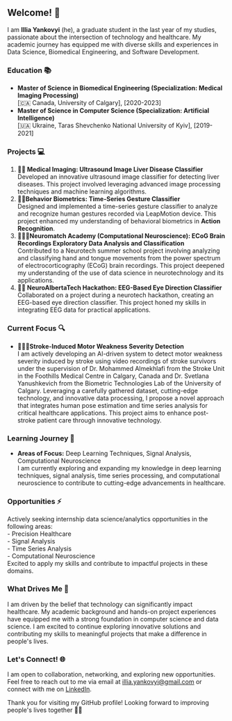 <!--
**il-yanko/il-yanko** is a ✨ _special_ ✨ repository because its `README.md` (this file) appears on your GitHub profile.
-->

<body>
  <h2>Welcome! 👋</h2>

  <p>I am <strong>Illia Yankovyi</strong> (he), a graduate student in the last year of my studies, passionate about the intersection of technology and healthcare. My academic journey has equipped me with diverse skills and experiences in Data Science, Biomedical Engineering, and Software Development.</p>

  <h3>Education 📚</h3>
  <ul>
    <li>
      <strong>Master of Science in Biomedical Engineering (Specialization: Medical Imaging Processing)</strong><br>
      [🇨🇦 Canada, University of Calgary], [2020-2023]
    </li>
    <li>
      <strong>Master of Science in Computer Science (Specialization: Artificial Intelligence)</strong><br>
      [🇺🇦 Ukraine, Taras Shevchenko National University of Kyiv], [2019-2021]
    </li>
  </ul>

  <h3>Projects 💻</h3>
  <ol>
    <li> 
      <strong>🤖🩻 Medical Imaging: Ultrasound Image Liver Disease Classifier</strong><br>
      Developed an innovative ultrasound image classifier for detecting liver diseases. This project involved leveraging advanced image processing techniques and machine learning algorithms.
    </li>
    <li>
      <strong>🤖💃Behavior Biometrics: Time-Series Gesture Classifier</strong><br>
      Designed and implemented a time-series gesture classifier to analyze and recognize human gestures recorded via LeapMotion device. This project enhanced my understanding of behavioral biometrics in <strong>Action Recognition</strong>.
    </li>
    <li>
      <strong>🧠🫱😛Neuromatch Academy (Computational Neuroscience): ECoG Brain Recordings Exploratory Data Analysis and Classification</strong><br>
      Contributed to a Neurotech summer school project involving analyzing and classifying hand and tongue movements from the power spectrum of electrocorticography (ECoG) brain recordings. This project deepened my understanding of the use of data science in neurotechnology and its applications.
    </li>
    <li>
      <strong>🧠👀 NeuroAlbertaTech Hackathon: EEG-Based Eye Direction Classifier</strong><br>
      Collaborated on a project during a neurotech hackathon, creating an EEG-based eye direction classifier. This project honed my skills in integrating EEG data for practical applications.
    </li>
  </ol>
  
  <h3>Current Focus 🔍</h3>
  <ul>
    <li>
      <strong>🤖🧠🤕Stroke-Induced Motor Weakness Severity Detection</strong><br>
      I am actively developing an AI-driven system to detect motor weakness severity induced by stroke using video recordings of stroke survivors under the supervision of Dr. Mohammed Almekhlafi from the Stroke Unit in the Foothills Medical Centre in Calgary, Canada and Dr. Svetlana Yanushkevich from the Biometric Technologies Lab of the University of Calgary. Leveraging a carefully gathered dataset, cutting-edge technology, and innovative data processing, I propose a novel approach that integrates human pose estimation and time series analysis for critical healthcare applications. This project aims to enhance post-stroke patient care through innovative technology.     
    </li>
  </ul>

  <h3>Learning Journey 🌱</h3>
  <ul>
    <li>
      <strong>Areas of Focus:</strong> Deep Learning Techniques, Signal Analysis, Computational Neuroscience<br>
      I am currently exploring and expanding my knowledge in deep learning techniques, signal analysis, time series processing, and computational neuroscience to contribute to cutting-edge advancements in healthcare.
    </li>
  </ul>

  <h3>Opportunities ⚡</h3>
  <p>
    Actively seeking internship data science/analytics opportunities in the following areas:<br>
    - Precision Healthcare<br>
    - Signal Analysis<br>
    - Time Series Analysis <br>
    - Computational Neuroscience<br>
    Excited to apply my skills and contribute to impactful projects in these domains.
  </p> 

  <h3>What Drives Me 🚀</h3>
  <p>I am driven by the belief that technology can significantly impact healthcare. My academic background and hands-on project experiences have equipped me with a strong foundation in computer science and data science. I am excited to continue exploring innovative solutions and contributing my skills to meaningful projects that make a difference in people's lives.</p>

  <h3>Let's Connect! 🌐</h3>
  <p>I am open to collaboration, networking, and exploring new opportunities. Feel free to reach out to me via email at <a href="mailto:illia.yankovyi@gmail.com">illia.yankovyi@gmail.com</a> or connect with me on <a href="https://www.linkedin.com/in/illia-yankovyi/" target="_blank">LinkedIn</a>.</p>

  <p>Thank you for visiting my GitHub profile! Looking forward to improving people's lives together 🚀✨</p>
</body>

</html>
